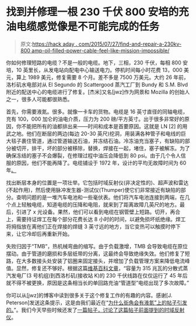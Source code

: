 # 找到并修理一根 230 千伏 800 安培的充油电缆感觉像是不可能完成的任务

> 原文:[https://hack aday . com/2015/07/27/find-and-repair-a-230kv-800 amp-oil-filled-power-cable-feel-like-mission-impossible/](https://hackaday.com/2015/07/27/find-and-repair-a-230kv-800amp-oil-filled-power-cable-feels-like-mission-impossible/)

你如何修理短路的电缆？不是一般的电缆。地下，三相，230 千伏，每相 800 安培，10 英里长，从发电站向配电中心输送电力。停机时间每小时花费 13，000 美元，算上 1989 美元，修复需要 8 个月。差不多是 7500 万美元。大约 26 年前，洛杉矶水电部对从 El Segundo 的 Scattergood 蒸汽工厂到 Bundy 和 S.M. Blvd 附近的配送中心的电缆进行了修复。[杰米]又名[jwz]作为网景和 Mozilla 的创始人之一，很多人可能都很熟悉。

首先，你需要液氮。很多。就像一卡车的货物。电缆是 16 英寸直径的同轴电缆，充有 100，000 加仑的油电介质，压力为 200 磅/平方英寸。出于很多非常好的原因，你不能把所有的油都排出来——时间和成本是首要原因。这就是 LN [2] 的用武之地。他们在断层的两边(每边 20-30 英尺)挖洞，用装满各种管子和电线的巨大毯子裹住管道，通过管道输送石油，并冻结石油。冷冻油充当塞子，有缺陷的部分被切开，排干，坏的部分被移除，替换，焊接在一起，堵住，塞子被解冻。为了确保冻结的塞子不会爆裂，在修理过程中油压会降低到 80 psi。由于几个令人信服的原因，他们不能再降了。电缆铺设于 1972 年，设计的平均无故障时间为 60 年[。](https://en.wikipedia.org/wiki/Mean_time_between_failures)

找出断层本身的位置是一项壮举。它包括时域反射仪(非决定性的)、超声波和雷达(不起作用)，然后使用脉冲发生器-测试仪(Thumper)使它们非常接近有缺陷的部分。查明问题的是一堆汽车电池和一些毫伏表。他们将汽车电池连接到两端，在几个点上轻触电缆，知道电缆的压降和电阻，就来到了距离故障几英尺的地方。最后，引进了 x 光设备。果然，他们可以看到电缆在钢管壁上短路。切开，再合上，需要持证焊工在每个部分花费长达 8 小时的时间，以避免损坏纸绝缘。焊工将拇指放在离他们正在焊接的焊缝 3 英寸远的地方，当它变热可以触摸时停下来，让它冷却后再重新开始。

失败归因于“TMB”，热机械弯曲的缩写。由于负载激增，TMB 会导致电缆在原位摆动。由于管道的磨损和多层纸带的分离，这最终会导致绝缘失效。他们修复了短路，在大多数接头处安装了铝圈来固定接头，并增加了负载管理方案来降低电流峰值。显然，修复还不够好。根据这篇[维基百科文章](https://en.wikipedia.org/wiki/Los_Angeles_Department_of_Water_and_Power)，“容量为 315 兆瓦的分散式蒸汽发电厂(3 号机组)到西洛杉矶(接收站 K)的 230 千伏线路在仅仅运行了 45 年后就不得不被更换，原因是这条相当长的单回路充油“管道型”电缆出现了多次故障。”

你可以从[jwz]的博客中读到很多关于这个修复工作的有趣的内容。感谢[J. Peterson]发送这条提示，这是由我们最近在“[为什么街角会有液氮”上的帖子引发的。](https://hackaday.com/2015/07/21/why-is-there-liquid-nitrogen-on-the-street-corner/)”。我们今天早些时候还发了[一篇帖子，讨论了这篇帖子前面提到的时域反射仪](http://hackaday.com/2015/07/27/hackers-measure-cable-lengths-with-time-domain-reflectometers/)。